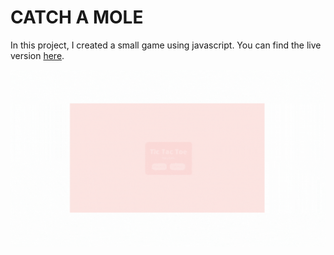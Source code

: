 # CATCH A MOLE

In this project, I created a small game using javascript.
You can find the live version [here](https://catch-a-mole-murat7001.vercel.app/).

![](https://github.com/murat7001/tic-tac-toe/blob/master/tic-tac-toe.gif)